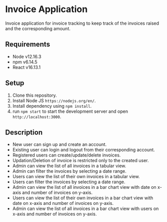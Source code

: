 
# Invoice Application

Invoice application for invoice tracking to keep track of the invoices raised and the corresponding amount.

## Requirements

- Node v12.16.3 
- npm v6.14.5
- React v16.13.1

## Setup

1. Clone this repository.
2. Install Node JS `https://nodejs.org/en/`.
3. Install dependency using `npm install`.
4. run `npm start` to start the development server and open `http://localhost:3000`.

## Description

- New user can sign up and create an account.
- Existing user can login and logout from their corresponding account.
- Registered users can create/update/delete invoices.
- Updation/Deletion of invoice is restricted only to the created user.
- Admin can view the list of all invoices in a tabular view. 
- Admin can filter the invoices by selecting a date range. 
- Users can view the list of their own invoices in a tabular view.
- Users can filter the invoices by selecting a date range.
- Admin can view the list of all invoices in a bar chart view with date on x-axis and number of invoices on y-axis.
- Users can view the list of their own invoices in a bar chart view with date on x-axis and number of invoices on y-axis.
- Admin can view the list of all invoices in a bar chart view with users on x-axis and number of invoices on y-axis. 

